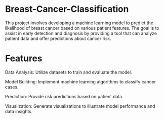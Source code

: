 # Breast-Cancer-Classification
This project involves developing a machine learning model to predict the likelihood of breast cancer based on various patient features. The goal is to assist in early detection and diagnosis by providing a tool that can analyze patient data and offer predictions about cancer risk.

# Features
Data Analysis: Utilize datasets to train and evaluate the model.

Model Building: Implement machine learning algorithms to classify cancer cases.

Prediction: Provide risk predictions based on patient data.

Visualization: Generate visualizations to illustrate model performance and data insights.
